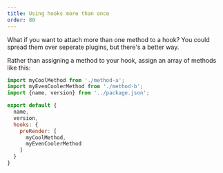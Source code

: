 ```yaml
---
title: Using hooks more than once
order: 80
---
```


What if you want to attach more than one method to a hook?
You could spread them over seperate plugins, but there's a better way.

Rather than assigning a method to your hook, assign an array of methods like this:

```js
import myCoolMethod from './method-a';
import myEvenCoolerMethod from './method-b';
import {name, version} from '../package.json';

export default {
  name,
  version,
  hooks: {
    preRender: [
      myCoolMethod,
      myEvenCoolerMethod
    ]
  }
}
```
